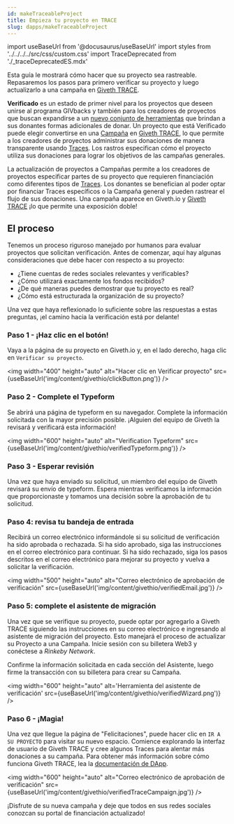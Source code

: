 ```yaml
---
id: makeTraceableProject
title: Empieza tu proyecto en TRACE
slug: dapps/makeTraceableProject
---
```

import useBaseUrl from '@docusaurus/useBaseUrl'
import styles from '../../../../src/css/custom.css'
import TraceDeprecated from './_traceDeprecatedES.mdx'

<TraceDeprecated />

Esta guía le mostrará cómo hacer que su proyecto sea rastreable. Repasaremos los pasos para primero verificar su proyecto y luego actualizarlo a una campaña en [Giveth TRACE](https://trace.giveth.io).

**Verificado** es un estado de primer nivel para los proyectos que deseen unirse al programa GIVbacks y también para los creadores de proyectos que buscan expandirse a un [nuevo conjunto de herramientas](https://medium.com/giveth/giveth-trace-is-live-e91b0be1e1f6) que brindan a sus donantes formas adicionales de donar. Un proyecto que está Verificado puede elegir convertirse en una [Campaña](/dapps/entitiesAndRoles#campaigns) en [Giveth TRACE](https://trace.giveth.io), lo que permite a los creadores de proyectos administrar sus donaciones de manera transparente usando [Traces](/dapps/entitiesAndRoles#traces). Los rastros especifican cómo el proyecto utiliza sus donaciones para lograr los objetivos de las campañas generales.

La actualización de proyectos a Campañas permite a los creadores de proyectos especificar partes de su proyecto que requieren financiación como diferentes tipos de [Traces](/dapps/entitiesAndRoles#traces). Los donantes se benefician al poder optar por financiar Traces específicos o la Campaña general y pueden rastrear el flujo de sus donaciones. Una campaña aparece en Giveth.io y [Giveth TRACE](https://trace.giveth.io) ¡lo que permite una exposición doble!

## El proceso

Tenemos un proceso riguroso manejado por humanos para evaluar proyectos que solicitan verificación. Antes de comenzar, aquí hay algunas consideraciones que debe hacer con respecto a su proyecto:
 - ¿Tiene cuentas de redes sociales relevantes y verificables?
 - ¿Cómo utilizará exactamente los fondos recibidos?
 - ¿De qué maneras puedes demostrar que tu proyecto es real?
 - ¿Cómo está estructurada la organización de su proyecto?

Una vez que haya reflexionado lo suficiente sobre las respuestas a estas preguntas, ¡el camino hacia la verificación está por delante!

### Paso 1 - ¡Haz clic en el botón!
Vaya a la página de su proyecto en Giveth.io y, en el lado derecho, haga clic en `Verificar su proyecto`.

<img width="400" height="auto" alt="Hacer clic en Verificar proyecto" src={useBaseUrl('img/content/givethio/clickButton.png')} />



### Paso 2 - Complete el Typeform
Se abrirá una página de typeform en su navegador. Complete la información solicitada con la mayor precisión posible. ¡Alguien del equipo de Giveth la revisará y verificará esta información!

<img width="600" height="auto" alt="Verification Typeform" src={useBaseUrl('img/content/givethio/verifiedTypeform.png')} />

### Paso 3 - Esperar revisión
Una vez que haya enviado su solicitud, un miembro del equipo de Giveth revisará su envío de typeform. Espera mientras verificamos la información que proporcionaste y tomamos una decisión sobre la aprobación de tu solicitud.

### Paso 4: revisa tu bandeja de entrada
Recibirá un correo electrónico informándole si su solicitud de verificación ha sido aprobada o rechazada. Si ha sido aprobado, siga las instrucciones en el correo electrónico para continuar. Si ha sido rechazado, siga los pasos descritos en el correo electrónico para mejorar su proyecto y vuelva a solicitar la verificación.

<img width="500" height="auto" alt="Correo electrónico de aprobación de verificación" src={useBaseUrl('img/content/givethio/verifiedEmail.jpg')} />

### Paso 5: complete el asistente de migración
Una vez que se verifique su proyecto, puede optar por agregarlo a Giveth TRACE siguiendo las instrucciones en su correo electrónico e ingresando al asistente de migración del proyecto. Esto manejará el proceso de actualizar su Proyecto a una Campaña. Inicie sesión con su billetera Web3 y conéctese a _Rinkeby Network_.

Confirme la información solicitada en cada sección del Asistente, luego firme la transacción con su billetera para crear su Campaña.

<img width="600" height="auto" alt='Herramienta del asistente de verificación' src={useBaseUrl('img/content/givethio/verifiedWizard.png')} />

### Paso 6 - ¡Magia!
Una vez que llegue la página de "Felicitaciones", puede hacer clic en `IR A SU PROYECTO` para visitar su nuevo espacio. Comience explorando la interfaz de usuario de Giveth TRACE y cree algunos Traces para alentar más donaciones a su campaña. Para obtener más información sobre cómo funciona Giveth TRACE, lea la [documentación de DApp](/es/dapps/introTrace).

<img width="600" height="auto" alt="Correo electrónico de aprobación de verificación" src={useBaseUrl('img/content/givethio/verifiedTraceCampaign.jpg')} />

¡Disfrute de su nueva campaña y deje que todos en sus redes sociales conozcan su portal de financiación actualizado!